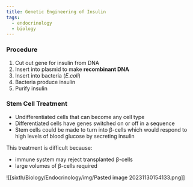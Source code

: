 ```yaml
---
title: Genetic Engineering of Insulin
tags:
  - endocrinology
  - biology
---
```

### Procedure

1) Cut out gene for insulin from DNA
2) Insert into plasmid to make **recombinant DNA**
3) Insert into bacteria (*E.coli*)
4) Bacteria produce insulin
5) Purify insulin

### Stem Cell Treatment

- Undifferentiated cells that can become any cell type
- Differentiated cells have genes switched on or off in a sequence
- Stem cells could be made to turn into β-cells which would respond to high levels of blood glucose by secreting insulin

This treatment is difficult because:

- immune system may reject transplanted β-cells
- large volumes of β-cells required

![[sixth/Biology/Endocrinology/img/Pasted image 20231130154133.png]]